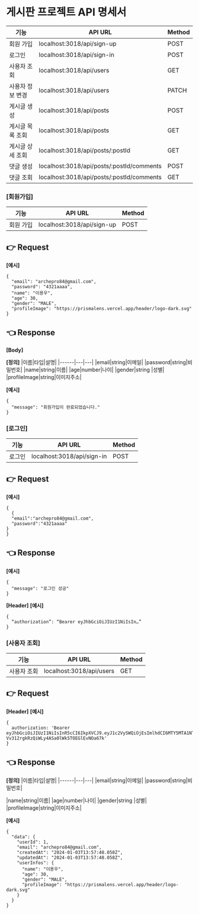 # 게시판 프로젝트 API 명세서
|기능|API URL|Method|
|------|---|---|
|회원 가입|localhost:3018/api/sign-up|POST|
|로그인|localhost:3018/api/sign-in|POST||
|사용자 조회|localhost:3018/api/users|GET|
|사용자 정보 변경|localhost:3018/api/users|PATCH|
|게시글 생성|localhost:3018/api/posts|POST|
|게시글 목록 조회|localhost:3018/api/posts|GET|
|게시글 상세 조회|localhost:3018/api/posts/:postId|GET|
|댓글 생성|localhost:3018/api/posts/:postId/comments|POST|
|댓글 조회|localhost:3018/api/posts/:postId/comments|GET|

### [회원가입]
|기능|API URL|Method|
|------|---|---|
|회원 가입|localhost:3018/api/sign-up|POST|

## **👉 Request**</br>
**[예시]**
<pre><code>{
  "email": "archepro84@gmail.com",
  "password": "4321aaaa",
  "name": "이용우",
  "age": 30,
  "gender": "MALE",
  "profileImage": "https://prismalens.vercel.app/header/logo-dark.svg"
}
</code></pre>


## **👈 Response**</br>
**[Body]**

**[정의]**
|이름|타입|설명|
|------|---|---|
|email|string|이메일|
|password|string|비밀번호|
|name|string|이름|
|age|number|나이|
|gender|string |성별|
|profileImage|string|이미지주소|

**[예시]**
<pre><code>{
  "message": "회원가입이 완료되었습니다."
}
</code></pre>


### [로그인]
|기능|API URL|Method|
|------|---|---|
|로그인|localhost:3018/api/sign-in|POST|


## **👉 Request**</br>
**[예시]**
<pre><code>{
  {
  "email":"archepro84@gmail.com",
  "password":"4321aaaa"
}
}
</code></pre>

## **👈 Response**</br>
**[예시]**
<pre><code>{
  "message": "로그인 성공"
}
</code></pre>

**[Header]**
**[예시]**
<pre><code>{
  “authorization”: “Bearer eyJhbGciOiJIUzI1NiIsIn…”
}
</code></pre>


### [사용자 조회]
|기능|API URL|Method|
|------|---|---|
|사용자 조회|localhost:3018/api/users|GET|

## **👉 Request**</br>
**[Header]**
**[예시]**
<pre><code>{
  authorization: 'Bearer eyJhbGciOiJIUzI1NiIsInR5cCI6IkpXVCJ9.eyJ1c2VySWQiOjEsImlhdCI6MTY5MTA1NTc5OH0.2bM9s-Vv312rgkRzQiWLy4ASa0lWk5TOEGlEvNOa67k'
}</code></pre>


## **👈 Response**</br>
**[정의]**
|이름|타입|설명|
|------|---|---|
|email|string|이메일|
|password|string|비밀번호|

|name|string|이름|
|age|number|나이|
|gender|string |성별|
|profileImage|string|이미지주소|

**[예시]**
<pre><code>{
  "data": {
    "userId": 1,
    "email": "archepro84@gmail.com",
    "createdAt": "2024-01-03T13:57:48.058Z",
    "updatedAt": "2024-01-03T13:57:48.058Z",
    "userInfos": {
      "name": "이용우",
      "age": 30,
      "gender": "MALE",
      "profileImage": "https://prismalens.vercel.app/header/logo-dark.svg"
    }
  }
}
</code></pre>